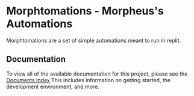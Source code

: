 # Morphtomations - Morpheus's Automations
Morphtomations are a set of simple automations meant to run in replit. 

## Documentation
To view all of the available documentation for this project, please see the [Documents Index](INDEX.md)
This includes information on getting started, the development environment, and more.
